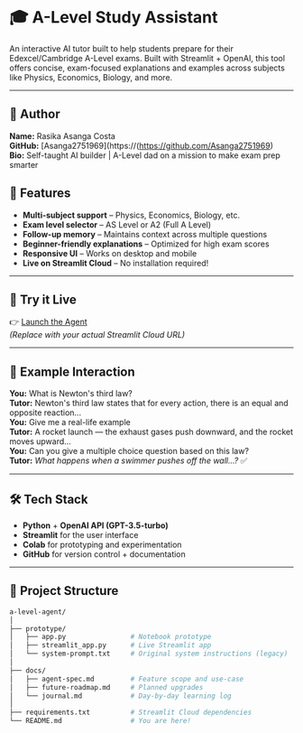 # 🎓 A-Level Study Assistant

An interactive AI tutor built to help students prepare for their Edexcel/Cambridge A-Level exams. Built with Streamlit + OpenAI, this tool offers concise, exam-focused explanations and examples across subjects like Physics, Economics, Biology, and more.

---
## 👤 Author

**Name:** Rasika Asanga Costa  
**GitHub:** [Asanga2751969](https://(https://github.com/Asanga2751969)  
**Bio:** Self-taught AI builder | A-Level dad on a mission to make exam prep smarter
## 🌟 Features

- **Multi-subject support** – Physics, Economics, Biology, etc.
- **Exam level selector** – AS Level or A2 (Full A Level)
- **Follow-up memory** – Maintains context across multiple questions
- **Beginner-friendly explanations** – Optimized for high exam scores
- **Responsive UI** – Works on desktop and mobile
- **Live on Streamlit Cloud** – No installation required!

---

## 🚀 Try it Live

👉 [Launch the Agent](https://prompt-portfolio-v0-1-fkt67e75bp4sqncymurvtw.streamlit.app/)  
*(Replace with your actual Streamlit Cloud URL)*

---

## 🧠 Example Interaction

**You:** What is Newton's third law?  
**Tutor:** Newton's third law states that for every action, there is an equal and opposite reaction...  
**You:** Give me a real-life example  
**Tutor:** A rocket launch — the exhaust gases push downward, and the rocket moves upward...  
**You:** Can you give a multiple choice question based on this law?  
**Tutor:** *What happens when a swimmer pushes off the wall...?* ✅

---

## 🛠️ Tech Stack

- **Python** + **OpenAI API (GPT-3.5-turbo)**
- **Streamlit** for the user interface
- **Colab** for prototyping and experimentation
- **GitHub** for version control + documentation

---

## 📁 Project Structure

```bash
a-level-agent/
│
├── prototype/
│   ├── app.py                # Notebook prototype
│   ├── streamlit_app.py      # Live Streamlit app
│   └── system-prompt.txt     # Original system instructions (legacy)
│
├── docs/
│   ├── agent-spec.md         # Feature scope and use-case
│   ├── future-roadmap.md     # Planned upgrades
│   └── journal.md            # Day-by-day learning log
│
├── requirements.txt          # Streamlit Cloud dependencies
└── README.md                 # You are here!




